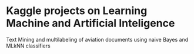 # Kaggle projects on Learning Machine and Artificial Inteligence
Text Mining and multilabeling of aviation documents using naive Bayes and MLkNN classifiers
